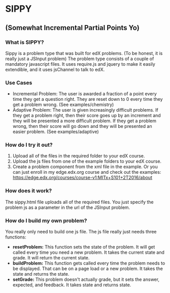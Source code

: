 # SIPPY
## (Somewhat Incremental Partial Points Yo)

### What is SIPPY?
Sippy is a problem type that was built for edX problems. (To be honest, it is really just a JSInput problem) 
The problem type consists of a couple of mandatory javascript files. It uses require.js and jquery to make it easily extendible, and it uses jsChannel to talk to edX.

### Use Cases
- Incremental Problem: The user is awarded a fraction of a point every time they get a question right. They are reset down to 0 every time they get a problem wrong. (See examples/chemistry)
- Adaptive Problem: The user is given increasingly difficult problems. If they get a problem right, then their score goes up by an increment and they will be presented a more difficult problem. If they get a problem wrong, then their score will go down and they will be presented an easier problem. (See examples/adaptive)

### How do I try it out?
1. Upload all of the files in the required folder to your edX course.
2. Upload the js files from one of the example folders to your edX course.
3. Create a problem component from the xml file in the example.
Or you can just enroll in my edge.edx.org course and check out the examples: https://edge.edx.org/courses/course-v1:MITx+S101+2T2016/about

### How does it work?
The sippy.html file uploads all of the required files. You just specify the problem js as a parameter in the url of the JSInput problem.

### How do I build my own problem?
You really only need to build one js file. The js file really just needs three functions:

- **resetProblem:** This function sets the state of the problem. It will get called every time you need a new problem. It takes the current state and grade. It will return the current state.
- **buildProblem:** This function gets called every time the problem needs to be displayed. That can be on a page load or a new problem. It takes the state and returns the state.
- **setGrade:** This problem doesn't actually grade, but it sets the answer, expected, and feedback. It takes state and returns state.